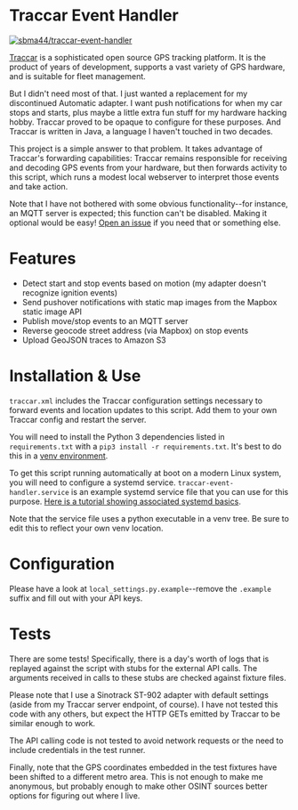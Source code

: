 # Traccar Event Handler

[![sbma44/traccar-event-handler](https://circleci.com/gh/sbma44/traccar-event-handler.svg?style=svg)](https://app.circleci.com/pipelines/github/sbma44/traccar-event-handler)

[Traccar](https://www.traccar.org/) is a sophisticated open source GPS tracking platform. It is the product of years of development, supports a vast variety of GPS hardware, and is suitable for fleet management.

But I didn't need most of that. I just wanted a replacement for my discontinued Automatic adapter. I want push notifications for when my car stops and starts, plus maybe a little extra fun stuff for my hardware hacking hobby. Traccar proved to be opaque to configure for these purposes. And Traccar is written in Java, a language I haven't touched in two decades.

This project is a simple answer to that problem. It takes advantage of Traccar's forwarding capabilities: Traccar remains responsible for receiving and decoding GPS events from your hardware, but then forwards activity to this script, which runs a modest local webserver to interpret those events and take action.

Note that I have not bothered with some obvious functionality--for instance, an MQTT server is expected; this function can't be disabled. Making it optional would be easy! [Open an issue](https://github.com/sbma44/traccar-event-handler/issues/new/choose) if you need that or something else.

# Features
- Detect start and stop events based on motion (my adapter doesn't recognize ignition events)
- Send pushover notifications with static map images from the Mapbox static image API
- Publish move/stop events to an MQTT server
- Reverse geocode street address (via Mapbox) on stop events
- Upload GeoJSON traces to Amazon S3

# Installation & Use
`traccar.xml` includes the Traccar configuration settings necessary to forward events and location updates to this script. Add them to your own Traccar config and restart the server.

You will need to install the Python 3 dependencies listed in `requirements.txt` with a `pip3 install -r requirements.txt`. It's best to do this in a [venv environment](https://docs.python.org/3/library/venv.html).

To get this script running automatically at boot on a modern Linux system, you will need to configure a systemd service. `traccar-event-handler.service` is an example systemd service file that you can use for this purpose. [Here is a tutorial showing associated systemd basics](https://www.linode.com/docs/quick-answers/linux/start-service-at-boot/).

Note that the service file uses a python executable in a venv tree. Be sure to edit this to reflect your own venv location.

# Configuration
Please have a look at `local_settings.py.example`--remove the `.example` suffix and fill out with your API keys.

# Tests
There are some tests! Specifically, there is a day's worth of logs that is replayed against the script with stubs for the external API calls. The arguments received in calls to these stubs are checked against fixture files.

Please note that I use a Sinotrack ST-902 adapter with default settings (aside from my Traccar server endpoint, of course). I have not tested this code with any others, but expect the HTTP GETs emitted by Traccar to be similar enough to work.

The API calling code is not tested to avoid network requests or the need to include credentials in the test runner.

Finally, note that the GPS coordinates embedded in the test fixtures have been shifted to a different metro area. This is not enough to make me anonymous, but probably enough to make other OSINT sources better options for figuring out where I live.